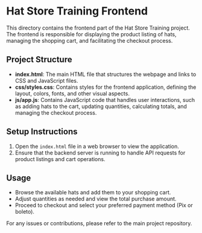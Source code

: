 # Hat Store Training Frontend

This directory contains the frontend part of the Hat Store Training project. The frontend is responsible for displaying the product listing of hats, managing the shopping cart, and facilitating the checkout process.

## Project Structure

- **index.html**: The main HTML file that structures the webpage and links to CSS and JavaScript files.
- **css/styles.css**: Contains styles for the frontend application, defining the layout, colors, fonts, and other visual aspects.
- **js/app.js**: Contains JavaScript code that handles user interactions, such as adding hats to the cart, updating quantities, calculating totals, and managing the checkout process.

## Setup Instructions

1. Open the `index.html` file in a web browser to view the application.
2. Ensure that the backend server is running to handle API requests for product listings and cart operations.

## Usage

- Browse the available hats and add them to your shopping cart.
- Adjust quantities as needed and view the total purchase amount.
- Proceed to checkout and select your preferred payment method (Pix or boleto).

For any issues or contributions, please refer to the main project repository.